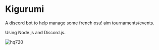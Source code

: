 # Kigurumi

A discord bot to help manage some french osu! aim tournaments/events.

Using Node.js and Discord.js.

![hq720](https://github.com/user-attachments/assets/7ecd3824-0237-44bb-9e51-adea50bd02df)
